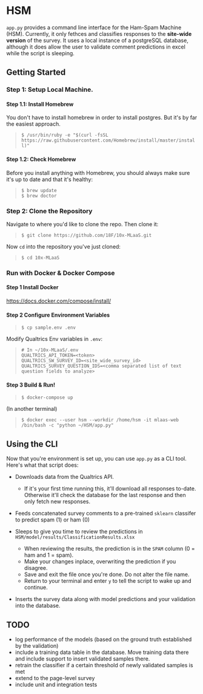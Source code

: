 # HSM
`app.py` provides a command line interface for the Ham-Spam Machine (HSM). Currently, it only fethces and classifies responses to the **site-wide version** of the survey. It uses a local instance of a postgreSQL database, although it does allow the user to validate comment predictions in excel while the script is sleeping. 

## Getting Started

### Step 1: Setup Local Machine.

#### Step 1.1:  Install Homebrew
You don't have to install homebrew in order to install postgres. But it's by far the easiest approach.

>`$ /usr/bin/ruby -e "$(curl -fsSL https://raw.githubusercontent.com/Homebrew/install/master/install)"`

#### Step 1.2: Check Homebrew
Before you install anything with Homebrew, you should always make sure it's up to date and that it's healthy:
>`$ brew update`<br>
>`$ brew doctor`

### Step 2: Clone the Repository
Navigate to where you'd like to clone the repo. Then clone it:
>`$ git clone https://github.com/18F/10x-MLaaS.git`

Now `cd` into the repository you've just cloned:
>`$ cd 10x-MLaaS`


### Run with Docker & Docker Compose

#### Step 1 Install Docker

https://docs.docker.com/compose/install/

#### Step 2 Configure Environment Variables

>```
>$ cp sample.env .env
>```

Modify Qualtrics Env variables in `.env`:

>```
># In ~/10x-MLaaS/.env
>QUALTRICS_API_TOKEN=<token>
>QUALTRICS_SW_SURVEY_ID=<site_wide_survey_id>
>QUALTRICS_SURVEY_QUESTION_IDS=<comma separated list of text question fields to analyze>
>```


#### Step 3 Build & Run!  
    
>```
>$ docker-compose up
>```
  
(In another terminal)
>```
>$ docker exec --user hsm --workdir /home/hsm -it mlaas-web /bin/bash -c "python ~/HSM/app.py"
>```


## Using the CLI
Now that you're environment is set up, you can use `app.py` as a CLI tool. Here's what that script does:
 - Downloads data from the Qualtrics API. 
    - If it's your first time running this, it'll download all responses to-date. Otherwise it'll check the database for the last response and then only fetch new responses.
 - Feeds concatenated survey comments to a pre-trained `sklearn` classifer to predict spam (1) or ham (0)
 - Sleeps to give you time to review the predictions in  `HSM/model/results/ClassificationResults.xlsx`
    - When reviewing the results, the prediction is in the `SPAM` column (0 = ham and 1 = spam). 
    - Make your changes inplace, overwriting the prediction if you disagree.
    - Save and exit the file once you're done. Do not alter the file name.
    - Return to your terminal and enter `y` to tell the script to wake up and continue.

 - Inserts the survey data along with model predictions and your validation into the database.

 
## TODO
 - log performance of the models (based on the ground truth established by the validation)
 - include a training data table in the database. Move training data there and include support to insert validated samples there.
 - retrain the classifier if a certain threshold of newly validated samples is met
 - extend to the page-level survey
 - include unit and integration tests
